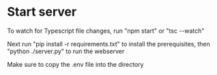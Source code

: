 # Start server
To watch for Typescript file changes, run "npm start" or "tsc --watch"

Next run "pip install -r requirements.txt" to install the prerequisites, then "python ./server.py" to run the webserver

Make sure to copy the .env file into the directory
